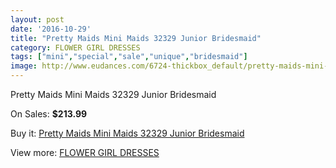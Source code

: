 ```yaml
---
layout: post
date: '2016-10-29'
title: "Pretty Maids Mini Maids 32329 Junior Bridesmaid"
category: FLOWER GIRL DRESSES
tags: ["mini","special","sale","unique","bridesmaid"]
image: http://www.eudances.com/6724-thickbox_default/pretty-maids-mini-maids-32329-junior-bridesmaid.jpg
---
```

Pretty Maids Mini Maids 32329 Junior Bridesmaid

On Sales: **$213.99**
<a href="https://www.eudances.com/en/flower-girl-dresses/2479-pretty-maids-mini-maids-32329-junior-bridesmaid.html"><amp-img layout="responsive" width="600" height="600" src="//www.eudances.com/6724-thickbox_default/pretty-maids-mini-maids-32329-junior-bridesmaid.jpg" alt="Pretty Maids Mini Maids 32329 Junior Bridesmaid 0" /></a>

Buy it: [Pretty Maids Mini Maids 32329 Junior Bridesmaid](https://www.eudances.com/en/flower-girl-dresses/2479-pretty-maids-mini-maids-32329-junior-bridesmaid.html "Pretty Maids Mini Maids 32329 Junior Bridesmaid")

View more: [FLOWER GIRL DRESSES](https://www.eudances.com/en/30-flower-girl-dresses "FLOWER GIRL DRESSES")